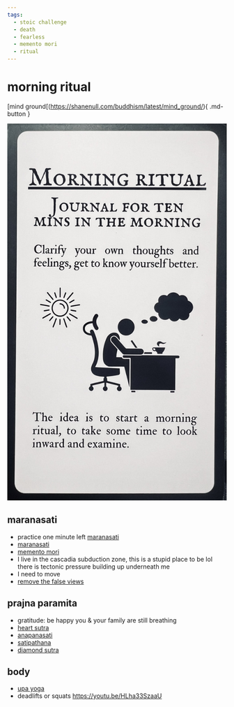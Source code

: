 ```yaml
---
tags:
  - stoic challenge 
  - death
  - fearless 
  - memento mori
  - ritual 
---
```

# morning ritual

[mind ground[(https://shanenull.com/buddhism/latest/mind_ground/){ .md-button }

![j](images/morning.jpeg)

## maranasati

- practice one minute left [maranasati](https://shanenull.com/buddhism/2023/maranasati/)
- [maranasati](https://shanenull.com/buddhism/2023/maranasati/)
- [memento mori](memento_mori.md)
- I live in the cascadia subduction zone, this is a stupid place to be lol there is tectonic pressure building up underneath me
- I need to move
- [remove the false views](https://shanenull.com/buddhism/2024/samudaya/#false-views)

## prajna paramita

- gratitude: be happy you & your family are still breathing
- [heart sutra](https://shanenull.com/buddhism/2024/heart_sutra/)
- [anapanasati](https://shanenull.com/buddhism/2023/anapanasati/)
- [satipathana](https://shane0.pythonanywhere.com/meditation/meditation/10)
- [diamond sutra](https://shanenull.com/buddhism/2024/diamond_sutra/)

## body

- [upa yoga](https://youtu.be/Jf5qUhz-FVk)
- deadlifts or squats <https://youtu.be/HLha33SzaaU>
